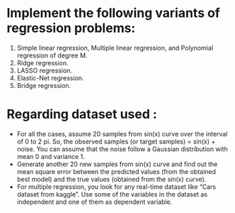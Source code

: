 # Implement the following variants of regression problems:  
  
1. Simple linear regression, Multiple linear regression, and Polynomial regression of degree M.  
2. Ridge regression.  
3. LASSO regression.    
4. Elastic-Net regression.    
5. Bridge regression.  
  
# Regarding dataset used :  

* For all the cases, assume 20 samples from sin(x) curve over the interval of 0 to 2 pi. So, the
observed samples (or target samples) = sin(x) + noise. You can assume that the noise follow a
Gaussian distribution with mean 0 and variance 1.  
* Generate another 20 new samples from sin(x) curve and find out the mean square error between
the predicted values (from the obtained best model) and the true values (obtained from the sin(x)
curve).  
* For multiple regression, you look for any real-time dataset like “Cars dataset from kaggle”. Use
some of the variables in the dataset as independent and one of them as dependent variable.
